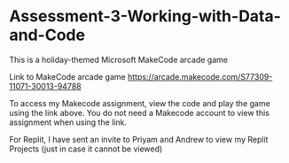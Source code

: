 # Assessment-3-Working-with-Data-and-Code
This is a holiday-themed Microsoft MakeCode arcade game 

Link to MakeCode arcade game 
https://arcade.makecode.com/S77309-11071-30013-94788 

To access my Makecode assignment, view the code and play the game using the link above. 
You do not need a Makecode account to view this assignment when using the link. 

For Replit, I have sent an invite to Priyam and Andrew to view my Replit Projects (just in case it cannot be viewed)
